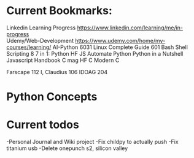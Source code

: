 # Current Bookmarks:
 Linkedin Learning Progress https://www.linkedin.com/learning/me/in-progress	
 Udemy/Web-Development	https://www.udemy.com/home/my-courses/learning/
 AI-Python		6031
 Linux Complete Guide	601
 Bash Shell Scripting	8
 7 in 1: Python
 HF JS
 Automate Python
 Python in a Nutshell
 Javascript Handbook
 C mag
 HF C
 Modern C

 Farscape		112
 I, Claudius		106
 IDOAG			204

# Python Concepts

# Current todos
 -Personal Journal and Wiki project
 -Fix childpy to actually push
 -Fix titanium usb
 -Delete onepunch s2, silicon valley
